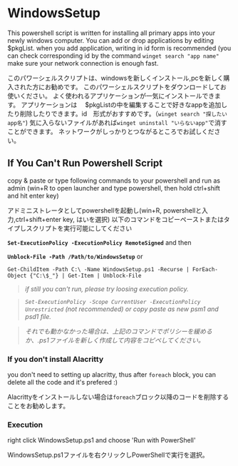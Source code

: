 # WindowsSetup
This powershell script is written for installing all primary apps into your newly windows computer.
You can add or drop applications by editing $pkgList.
when you add application, writing in id form is recommended (you can check corresponding id by the command `winget search "app name"`
make sure your network connection is enough fast.

このパワーシェルスクリプトは、windowsを新しくインストール,pcを新しく購入された方にお勧めです。
このパワーシェルスクリプトをダウンロードしてお使いください。
よく使われるアプリケーションが一気にインストールできます。
アプリケーションは　
$pkgListの中を編集することで好きなappを追加したり削除したりできます。id　形式がおすすめです。（`winget search "探したいapp名"`)
気に入らないファイルがあれば`winget uninstall "いらないapp"`で消すことができます。
ネットワークがしっかりとつながるところでお試しください。



## If You Can't Run Powershell Script
copy & paste or type following commands to your powershell and run as admin (win+R to open launcher and type powershell, then hold ctrl+shift and hit enter key)

アドミニストレータとしてpowershellを起動し(win+R, powershellと入力,ctrl+shift+enter key, はいを選択)
以下のコマンドをコピーペーストまたはタイプしスクリプトを実行可能にしてください

**`Set-ExecutionPolicy -ExecutionPolicy RemoteSigned`**
and then

**`Unblock-File -Path /Path/to/WindowsSetup`** or 

`Get-ChildItem -Path C:\ -Name WindowsSetup.ps1 -Recurse | ForEach-Object {"C:\$_"} | Get-Item | Unblock-File`



>*if still you can't run, please try loosing execution policy.*

>*`Set-ExecutionPolicy -Scope CurrentUser -ExecutionPolicy Unrestricted` (not recommended)*
*or copy paste as new psm1 and psd1 file.*

>_それでも動かなかった場合は、上記のコマンドでポリシーを緩めるか、.ps1ファイルを新しく作成して内容をコピペしてください。_


### If you don't install Alacritty
you don't need to setting up alacritty, thus after `foreach` block, you can delete all the code and it's prefered :)

Alacrittyをインストールしない場合は`foreach`ブロック以降のコードを削除することをお勧めします。

### Execution
right click WindowsSetup.ps1 and choose 'Run with PowerShell'

WindowsSetup.ps1ファイルを右クリックしPowerShellで実行を選択。
